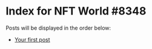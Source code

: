# Index for NFT World #8348
Posts will be displayed in the order below:

- [Your first post](./001-first.md)

